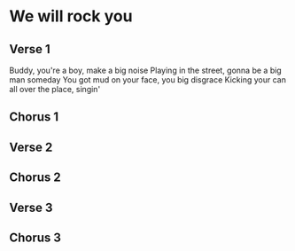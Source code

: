 # We will rock you

## Verse 1
Buddy, you're a boy, make a big noise
Playing in the street, gonna be a big man someday
You got mud on your face, you big disgrace
Kicking your can all over the place, singin'

## Chorus 1


## Verse 2


## Chorus 2


## Verse 3


## Chorus 3

